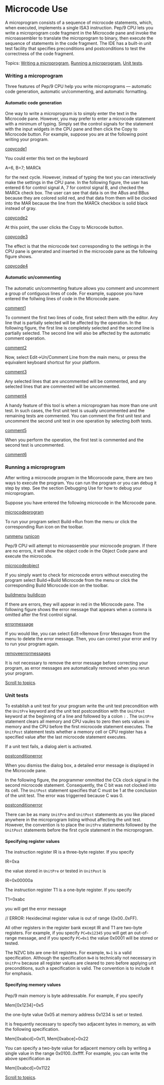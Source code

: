# Microcode Use

A microprogram consists of a sequence of microcode statements, which, when executed, implements a single ISA3 instruction.
Pep/9 CPU lets you write a microprogram code fragment in the Microcode pane and invoke the microassembler to translate the microprogram to binary, then execute the sequence of statements in the code fragment.
The IDE has a built-in unit test facility that specifies preconditions and postconditions to test the correctness of the code fragment.

Topics: [Writing a microprogram](#Writing), [Running a microprogram](#Running), [Unit tests](#Unit).

### Writing a microprogram

Three features of Pep/9 CPU help you write microprograms — automatic code generation, automatic un/commenting, and automatic formatting.

#### Automatic code generation

One way to write a microprogram is to simply enter the text in the Microcode pane.
However, you may prefer to enter a microcode statement with a minimum of typing.
Simply set the control signals for the statement with the input widgets in the CPU pane and then click the Copy to Microcode button.
For example, suppose you are at the following point writing your program.

[copycode1](qrc:/help-micro/images/copycode1.png)

You could enter this text on the keyboard

A=6, B=7; MARCk

for the next cycle. However, instead of typing the text you can interactively make the settings in the CPU pane.
In the following figure, the user has entered 6 for control signal A, 7 for control signal B, and checked the MARCk check box.
The user can see that data is on the ABus and BBus because they are colored solid red, and that data from them will be clocked into the MAR because the line from the MARCk checkbox is solid black instead of gray.

[copycode2](qrc:/help-micro/images/copycode2.png)

At this point, the user clicks the Copy to Microcode button.

[copycode3](qrc:/help-micro/images/copycode3.png)

The effect is that the microcode text corresponding to the settings in the CPU pane is generated and inserted in the microcode pane as the following figure shows.

[copycode4](qrc:/help-micro/images/copycode4.png)

#### Automatic un/commenting

The automatic un/commenting feature allows you comment and uncomment a group of contiguous lines of code.
For example, suppose you have entered the follwing lines of code in the Microcode pane.

[comment1](qrc:/help-micro/images/comment1.png)

To comment the first two lines of code, first select them with the editor.
Any line that is partially selected will be affected by the operation.
In the following figure, the first line is completely selected and the second line is partially selected.
The second line will also be affected by the automatic comment operation.

[comment2](qrc:/help-micro/images/comment2.png)

Now, select Edit→Un/Comment Line from the main menu, or press the equivalent keyboard shortcut for your platform.

[comment3](qrc:/help-micro/images/comment3.png)

Any selected lines that are uncommented will be commented, and any selected lines that are commented will be uncommented.

[comment4](qrc:/help-micro/images/comment4.png)

A handy feature of this tool is when a microprogram has more than one unit test.
In such cases, the first unit test is usually uncommented and the remaining tests are commented.
You can comment the first unit test and uncomment the second unit test in one operation by selecting _both_ tests.

[comment5](qrc:/help-micro/images/comment5.png)

When you perform the operation, the first test is commented and the second test is uncommented.

[comment6](qrc:/help-micro/images/comment6.png)

### Running a microprogram

After writing a microcode program in the Micorocode pane, there are two ways to execute the program.
You can run the program or you can debug it step by step.
See the section Debugging Use for how to debug your microprogram.

Suppose you have entered the following microcode in the Microcode pane.

[microcodeprogram](qrc:/help-micro/images/microcodeprogram.png)

To run your program select Build→Run from the menu or click the corresponding Run icon on the toolbar.

[runmenu](qrc:/help-micro/images/runmenu.png) [runicon](qrc:/help-micro/images/runicon.png)

Pep/9 CPU will attempt to microassemble your microcode program.
If there are no errors, it will show the object code in the Object Code pane and execute the microcode.

[microcodeobject](qrc:/help-micro/images/microcodeobject.png)

If you simply want to check for microcode errors without executing the program select Build→Build Microcode from the menu or click the corresponding Build Microcode icon on the toolbar.

[buildmenu](qrc:/help-micro/images/buildmenu.png) [buildicon](qrc:/help-micro/images/buildicon.png)

If there are errors, they will appear in red in the Microcode pane.
The following figure shows the error message that appears when a comma is omitted after the first control signal.

[errormessage](qrc:/help-micro/images/errormessage.png)

If you would like, you can select Edit→Remove Error Messages from the menu to delete the error message.
Then, you can correct your error and try to run your program again.

[removeerrormessages](qrc:/help-micro/images/removeerrormessages.png)

It is not necessary to remove the error message before correcting your program, as error messages are automatically removed when you rerun your program.

[Scroll to topics](#Topics).

### Unit tests

To establish a unit test for your program write the unit test precondition with the `UnitPre` keyword and the unit test postcondition with the `UnitPost` keyword at the beginning of a line and followed by a colon `:` .
The `UnitPre` statement clears all memory and CPU vaules to zero then sets values in memory and the CPU before the first microcode statement executes.
The `UnitPost` statement tests whether a memory cell or CPU register has a specified value after the last microcode statement executes.

If a unit test fails, a dialog alert is activated.

[postconditionerror](qrc:/help-micro/images/postconditionerrordialog.png)

When you dismiss the dialog box, a detailed error message is displayed in the Microcode pane.

In the following figure, the programmer ommitted the CCk clock signal in the second microcode statement.
Consequently, the C bit was not clocked into its cell. The `UnitPost` statement specifies that C must be 1 at the conclusion of the unit test.
The error was triggerred because C was 0.

[postconditionerror](qrc:/help-micro/images/postconditionerror.png)

There can be as many `UnitPre` and `UnitPost` statements as you like placed anywhere in the microprogram listing without affecting the unit test.
However, the convention is to place the `UnitPre` statements followed by the `UnitPost` statements before the first cycle statement in the microprogram.

#### Specifying register values

The instruction register IR is a three-byte register. If you specify

IR=0xa

the value stored in `UnitPre` or tested in `UnitPost` is

IR=0x00000a

The instruction register T1 is a one-byte register. If you specify

T1=0xabc

you will get the error message

// ERROR: Hexidecimal register value is out of range (0x00..0xFF).

All other registers in the register bank except IR and T1 are two-byte registers.
For example, if you specify `PC=0x12345` you will get an out-of-range message, and if you specify `PC=0x1` the value 0x0001 will be stored or tested.

The NZVC bits are one-bit registers. For example, `N=1` is a valid specification.
Although the specification `N=0` is technically not necessary in `UnitPre` because all register values are cleared to zero before applying unit preconditions, such a specification is valid.
The convention is to include it for emphasis.

#### Specifying memory values

Pep/9 main memory is byte addressable. For example, if you specify

Mem\[0x1234\]=0x5

the one-byte value 0x05 at memory address 0x1234 is set or tested.

It is frequently necessary to specify two adjacent bytes in memory, as with the following specification.

Mem\[0xabcd\]=0x11, Mem\[0xabce\]=0x22

You can specify a two-byte value for adjacent memory cells by writing a single value in the range 0x0100..0xffff.
For example, you can write the above specification as

Mem\[0xabcd\]=0x1122

[Scroll to topics](#Topics).
